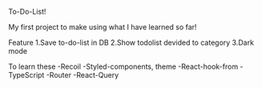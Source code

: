 To-Do-List!

My first project to make using what I have learned so far!

Feature
1.Save to-do-list in DB
2.Show todolist devided to category
3.Dark mode

To learn these
-Recoil
-Styled-components, theme
-React-hook-from
-TypeScript
-Router
-React-Query